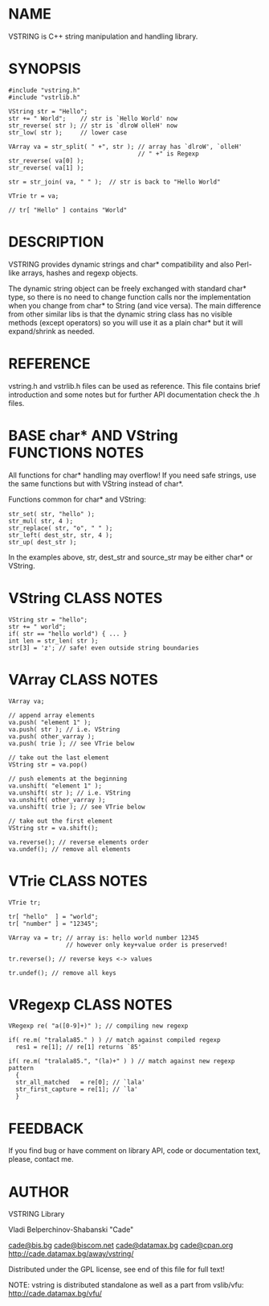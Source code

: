 
# NAME

VSTRING is C++ string manipulation and handling library.

# SYNOPSIS

    #include "vstring.h"
    #include "vstrlib.h"

    VString str = "Hello";
    str += " World";    // str is `Hello World' now
    str_reverse( str ); // str is `dlroW olleH' now
    str_low( str );     // lower case

    VArray va = str_split( " +", str ); // array has `dlroW', `olleH'
                                        // " +" is Regexp
    str_reverse( va[0] );
    str_reverse( va[1] );

    str = str_join( va, " " );  // str is back to "Hello World"
    
    VTrie tr = va;
    
    // tr[ "Hello" ] contains "World"

# DESCRIPTION

VSTRING provides dynamic strings and char* compatibility and also 
Perl-like arrays, hashes and regexp objects.

The dynamic string object can be freely exchanged with
standard char* type, so there is no need to change function calls
nor the implementation when you change from char* to String (and
vice versa). The main difference from other similar libs is that
the dynamic string class has no visible methods (except operators)
so you will use it as a plain char* but it will expand/shrink as
needed. 

# REFERENCE

vstring.h and vstrlib.h files can be used as reference. This file contains
brief introduction and some notes but for further API documentation check
the .h files.

# BASE char* AND VString FUNCTIONS NOTES

All functions for char* handling may overflow! If you need safe strings, use
the same functions but with VString instead of char*.

Functions common for char* and VString:

    str_set( str, "hello" );
    str_mul( str, 4 );
    str_replace( str, "o", " " );
    str_left( dest_str, str, 4 );
    str_up( dest_str );

In the examples above, str, dest_str and source_str may be either char* 
or VString.

# VString CLASS NOTES

    VString str = "hello";
    str += " world";
    if( str == "hello world") { ... }
    int len = str_len( str );
    str[3] = 'z'; // safe! even outside string boundaries

# VArray CLASS NOTES

    VArray va;
    
    // append array elements
    va.push( "element 1" );
    va.push( str ); // i.e. VString
    va.push( other_varray ); 
    va.push( trie ); // see VTrie below

    // take out the last element
    VString str = va.pop()
    
    // push elements at the beginning 
    va.unshift( "element 1" );
    va.unshift( str ); // i.e. VString
    va.unshift( other_varray ); 
    va.unshift( trie ); // see VTrie below
    
    // take out the first element
    VString str = va.shift();

    va.reverse(); // reverse elements order
    va.undef(); // remove all elements

# VTrie CLASS NOTES

    VTrie tr;
    
    tr[ "hello"  ] = "world";
    tr[ "number" ] = "12345";
    
    VArray va = tr; // array is: hello world number 12345
                    // however only key+value order is preserved!

    tr.reverse(); // reverse keys <-> values
                    
    tr.undef(); // remove all keys

# VRegexp CLASS NOTES

    VRegexp re( "a([0-9]+)" ); // compiling new regexp

    if( re.m( "tralala85." ) ) // match against compiled regexp
      res1 = re[1]; // re[1] returns `85'

    if( re.m( "tralala85.", "(la)+" ) ) // match against new regexp pattern
      {
      str_all_matched   = re[0]; // `lala'
      str_first_capture = re[1]; // `la'
      }

# FEEDBACK

If you find bug or have comment on library API, code or documentation text,
please, contact me.

# AUTHOR

VSTRING Library

Vladi Belperchinov-Shabanski "Cade" 

<cade@bis.bg> <cade@biscom.net> <cade@datamax.bg> <cade@cpan.org>
http://cade.datamax.bg/away/vstring/

Distributed under the GPL license, see end of this file for full text!

NOTE: vstring is distributed standalone as well as a part from vslib/vfu:
http://cade.datamax.bg/vfu/



